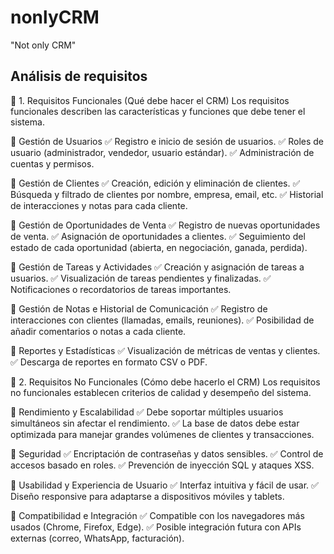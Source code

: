 # nonlyCRM
"Not only CRM"

## Análisis de requisitos

📌 1. Requisitos Funcionales (Qué debe hacer el CRM)
Los requisitos funcionales describen las características y funciones que debe tener el sistema.

🔹 Gestión de Usuarios
✅ Registro e inicio de sesión de usuarios.
✅ Roles de usuario (administrador, vendedor, usuario estándar).
✅ Administración de cuentas y permisos.

🔹 Gestión de Clientes
✅ Creación, edición y eliminación de clientes.
✅ Búsqueda y filtrado de clientes por nombre, empresa, email, etc.
✅ Historial de interacciones y notas para cada cliente.

🔹 Gestión de Oportunidades de Venta
✅ Registro de nuevas oportunidades de venta.
✅ Asignación de oportunidades a clientes.
✅ Seguimiento del estado de cada oportunidad (abierta, en negociación, ganada, perdida).

🔹 Gestión de Tareas y Actividades
✅ Creación y asignación de tareas a usuarios.
✅ Visualización de tareas pendientes y finalizadas.
✅ Notificaciones o recordatorios de tareas importantes.

🔹 Gestión de Notas e Historial de Comunicación
✅ Registro de interacciones con clientes (llamadas, emails, reuniones).
✅ Posibilidad de añadir comentarios o notas a cada cliente.

🔹 Reportes y Estadísticas
✅ Visualización de métricas de ventas y clientes.
✅ Descarga de reportes en formato CSV o PDF.

📌 2. Requisitos No Funcionales (Cómo debe hacerlo el CRM)
Los requisitos no funcionales establecen criterios de calidad y desempeño del sistema.

🔹 Rendimiento y Escalabilidad
✅ Debe soportar múltiples usuarios simultáneos sin afectar el rendimiento.
✅ La base de datos debe estar optimizada para manejar grandes volúmenes de clientes y transacciones.

🔹 Seguridad
✅ Encriptación de contraseñas y datos sensibles.
✅ Control de accesos basado en roles.
✅ Prevención de inyección SQL y ataques XSS.

🔹 Usabilidad y Experiencia de Usuario
✅ Interfaz intuitiva y fácil de usar.
✅ Diseño responsive para adaptarse a dispositivos móviles y tablets.

🔹 Compatibilidad e Integración
✅ Compatible con los navegadores más usados (Chrome, Firefox, Edge).
✅ Posible integración futura con APIs externas (correo, WhatsApp, facturación).
